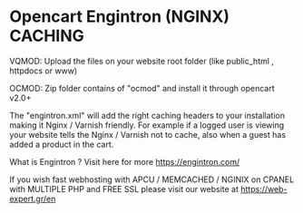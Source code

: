 # Opencart Engintron (NGINX) CACHING

VQMOD:
Upload the files on your website root folder (like public_html , httpdocs or www)

OCMOD:
Zip folder contains of "ocmod" and install it through opencart v2.0+

 
The "engintron.xml" will add the right caching headers to your installation making it Nginx / Varnish friendly. For example if a logged user is viewing your website tells the Nginx / Varnish not to cache, also when a guest has added a product in the cart.

What is Engintron ? Visit here for more  https://engintron.com/

If you wish fast webhosting with APCU / MEMCACHED / NGINIX on CPANEL with MULTIPLE PHP and FREE SSL please visit our website at https://web-expert.gr/en
